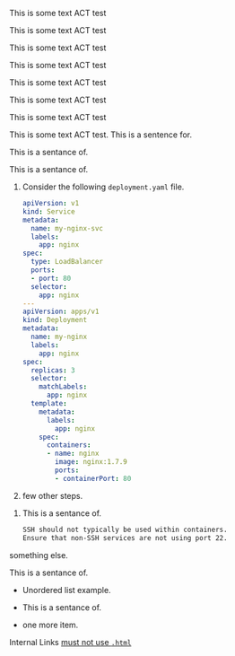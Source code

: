 <!-- vale off -->

This is some text ACT test

This is some text ACT test

<!-- vale on -->

<!-- vale vale.Redundancy = NO -->

This is some text ACT test

<!-- vale vale.Redundancy = YES -->

<!-- vale vale.Redundancy["ACT test"] = NO -->

This is some text ACT test

<!-- vale vale.Redundancy["ACT test"] = YES -->

<!-- vale vale.Redundancy["OTHER"] = NO -->

This is some text ACT test

<!-- vale vale.Redundancy["OTHER"] = YES -->

<!-- vale vale.Redundancy["ACT test","OTHER"] = NO -->

This is some text ACT test

<!-- vale vale.Redundancy["ACT test"] = YES -->

This is some text ACT test

<!-- vale demo.Ending-Preposition = NO -->

This is some text ACT test. This is a sentence for.

This is a sentance of.

<!-- vale demo.Ending-Preposition = YES -->

This is a sentance of.

1. Consider the following `deployment.yaml` file.

   ```yaml
   apiVersion: v1
   kind: Service
   metadata:
     name: my-nginx-svc
     labels:
       app: nginx
   spec:
     type: LoadBalancer
     ports:
     - port: 80
     selector:
       app: nginx
   ---
   apiVersion: apps/v1
   kind: Deployment
   metadata:
     name: my-nginx
     labels:
       app: nginx
   spec:
     replicas: 3
     selector:
       matchLabels:
         app: nginx
     template:
       metadata:
         labels:
           app: nginx
       spec:
         containers:
         - name: nginx
           image: nginx:1.7.9
           ports:
           - containerPort: 80
   ```

2. few other steps.
<!-- vale off -->
1. This is a sentance of.
   ```bash
   SSH should not typically be used within containers.
   Ensure that non-SSH services are not using port 22.
   ```
<!-- vale on -->

something else.

This is a sentance of.

- Unordered list example.
<!-- vale off -->
- This is a sentance of.
<!-- vale on -->
- one more item.

<!-- vale demo.Raw = NO -->

Internal Links [must not use `.html`](../index.html)
